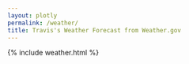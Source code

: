 ```yaml
---
layout: plotly
permalink: /weather/
title: Travis's Weather Forecast from Weather.gov
---
```

{% include weather.html %}
